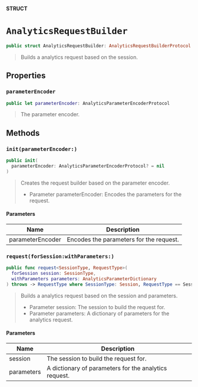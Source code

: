 **STRUCT**

# `AnalyticsRequestBuilder`

```swift
public struct AnalyticsRequestBuilder: AnalyticsRequestBuilderProtocol
```

> Builds a analytics request based on the session.

## Properties
### `parameterEncoder`

```swift
public let parameterEncoder: AnalyticsParameterEncoderProtocol
```

> The parameter encoder.

## Methods
### `init(parameterEncoder:)`

```swift
public init(
  parameterEncoder: AnalyticsParameterEncoderProtocol? = nil
)
```

> Creates the request builder based on the parameter encoder.
>  - Parameter parameterEncoder: Encodes the parameters for the request.

#### Parameters

| Name | Description |
| ---- | ----------- |
| parameterEncoder | Encodes the parameters for the request. |

### `request(forSession:withParameters:)`

```swift
public func request<SessionType, RequestType>(
  forSession session: SessionType,
  withParameters parameters: AnalyticsParameterDictionary
) throws -> RequestType where SessionType: Session, RequestType == SessionType.RequestType
```

> Builds a analytics request based on the session and parameters.
>
> - Parameter session: The session to build the request for.
> - Parameter parameters: A dictionary of parameters for the analytics request.

#### Parameters

| Name | Description |
| ---- | ----------- |
| session | The session to build the request for. |
| parameters | A dictionary of parameters for the analytics request. |